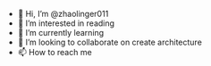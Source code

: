 - 👋 Hi, I’m @zhaolinger011
- 👀 I’m interested in reading
- 🌱 I’m currently learning 
- 💞️ I’m looking to collaborate on create architecture
- 📫 How to reach me 

<!---
zhaolinger011/zhaolinger011 is a ✨ special ✨ repository because its `README.md` (this file) appears on your GitHub profile.
You can click the Preview link to take a look at your changes.
--->
